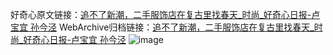 好奇心原文链接：[追不了新潮，二手服饰店在复古里找春天_时尚_好奇心日报-卢宝宜 孙今泾](https://www.qdaily.com/articles/10465.html)
WebArchive归档链接：[追不了新潮，二手服饰店在复古里找春天_时尚_好奇心日报-卢宝宜 孙今泾](http://web.archive.org/web/20190623160402/https://www.qdaily.com/articles/10465.html)
![image](http://ww3.sinaimg.cn/large/007d5XDply1g3vyuqsr9kj30u045ie81)